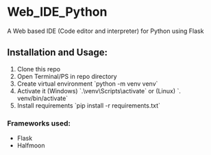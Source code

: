 # Web_IDE_Python

A Web based IDE (Code editor and interpreter) for Python using Flask

## Installation and Usage:
<ol>
  <li>Clone this repo</li>
  <li>Open Terminal/PS in repo directory</li>
  <li>Create virtual environment `python -m venv venv`</li>
  <li>Activate it (Windows) `.\venv\Scripts\activate` or (Linux) `. venv/bin/activate`</li>
  <li>Install requirements `pip install -r requirements.txt`</li>
</ol>

### Frameworks used:
<ul>
  <li>Flask</li>
  <li>Halfmoon</li>
</ul>
